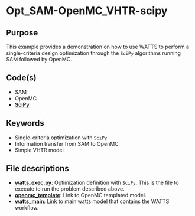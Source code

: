 # Opt_SAM-OpenMC_VHTR-scipy

## Purpose

This example provides a demonstration on how to use WATTS to perform a single-criteria design optimization through the `SciPy` algorithms running SAM followed by OpenMC.

## Code(s)
 
- SAM
- OpenMC
- [__SciPy__](https://scipy.org)

## Keywords
 
- Single-criteria optimization with `SciPy`
- Information transfer from SAM to OpenMC
- Simple VHTR model

## File descriptions

- [__watts_exec.py__](watts_exec.py): Optimization definition with `SciPy`. This is the file to execute to run the problem described above.
- [__openmc_template__](openmc_template.py): Link to OpenMC templated model.
- [__watts_main__](watts_main.py): Link to main watts model that contains the WATTS workflow.
